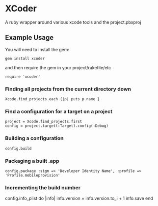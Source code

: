 # XCoder

A ruby wrapper around various xcode tools and the project.pbxproj

## Example Usage

You will need to install the gem:

`gem install xcoder`

and then require the gem in your project/rakefile/etc

`require 'xcoder'`

### Finding all projects from the current directory down

	Xcode.find_projects.each {|p| puts p.name }
	
### Find a configuration for a target on a project

	project = Xcode.find_projects.first
	config = project.target(:Target).config(:Debug)


### Building a configuration

`config.build`

### Packaging a built .app

`config.package :sign => 'Developer Identity Name', :profile => 'Profile.mobileprovision'`

### Incrementing the build number

config.info_plist do |info|
  info.version = info.version.to_i + 1
  info.save
end